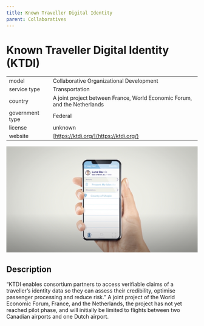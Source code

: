 ```yaml
---
title: Known Traveller Digital Identity
parent: Collaboratives
---
```


# Known Traveller Digital Identity (KTDI)

|                   |                                          |
|:------------------|:-----------------------------------------|
| model             | Collaborative Organizational Development
| service type      | Transportation
| country           | A joint project between France, World Economic Forum, and the Netherlands
| government type   | Federal
| license           | unknown
| website           | [https://ktdi.org/](https://ktdi.org/)

![KDTI screenshot](images/KDTI.png)

## Description
“KTDI enables consortium partners to access verifiable claims of a traveller’s identity data so they can assess their credibility, optimise passenger processing and reduce risk.” A joint project of the World Economic Forum, France, and the Netherlands, the project has not yet reached pilot phase, and will initially be limited to flights between two Canadian airports and one Dutch airport.
